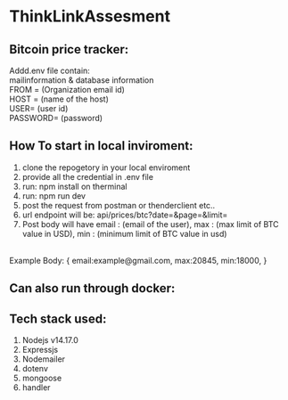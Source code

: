 # ThinkLinkAssesment
## Bitcoin price tracker:
Addd.env file contain:
<br/>
mailinformation & database information
<br/>
FROM = (Organization email id)
   <br/>
HOST = (name of the host)
   <br/>
USER=  (user id)
   <br/>
PASSWORD= (password)

## How To start in local inviroment:
1. clone the repogetory in your local enviroment
2. provide all the credential in .env file
3. run: npm install on therminal
4. run: npm run dev
5. post the request from postman or thenderclient etc..
6. url endpoint will be:  api/prices/btc?date=<date>&page=<pageno>&limit=<perpage>
7. Post body will have email : (email of the user), max : (max limit of BTC value in USD), min : (minimum limit of BTC value in usd)
<br/>
   Example Body:
   {
      email:example@gmail.com, 
      max:20845, 
      min:18000, 
    }

## Can also run through docker:

## Tech stack used:
1. Nodejs v14.17.0
2. Expressjs
3. Nodemailer 
4. dotenv
5. mongoose
6. handler 
